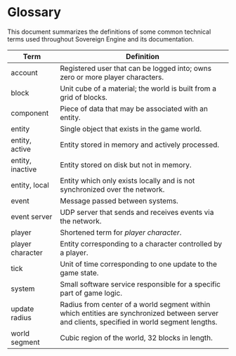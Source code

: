 # Glossary

This document summarizes the definitions of some common technical terms used throughout
Sovereign Engine and its documentation.

| Term             | Definition                                                                                                                                   |
|------------------|----------------------------------------------------------------------------------------------------------------------------------------------|
| account          | Registered user that can be logged into; owns zero or more player characters.                                                                |
| block            | Unit cube of a material; the world is built from a grid of blocks.                                                                           |
| component        | Piece of data that may be associated with an entity.                                                                                         |
| entity           | Single object that exists in the game world.                                                                                                 |
| entity, active   | Entity stored in memory and actively processed.                                                                                              |
| entity, inactive | Entity stored on disk but not in memory.                                                                                                     |
| entity, local    | Entity which only exists locally and is not synchronized over the network.                                                                   |
| event            | Message passed between systems.                                                                                                              |
| event server     | UDP server that sends and receives events via the network.                                                                                   |
| player           | Shortened term for *player character*.                                                                                                       |
| player character | Entity corresponding to a character controlled by a player.                                                                                  |
| tick             | Unit of time corresponding to one update to the game state.                                                                                  |
| system           | Small software service responsible for a specific part of game logic.                                                                        |
| update radius    | Radius from center of a world segment within which entities are synchronized between server and clients, specified in world segment lengths. |
| world segment    | Cubic region of the world, 32 blocks in length.                                                                                              |